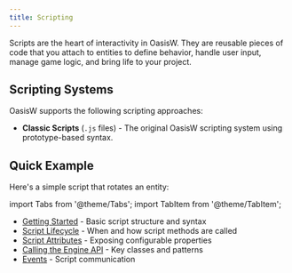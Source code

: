 ```yaml
---
title: Scripting
---
```


Scripts are the heart of interactivity in OasisW. They are reusable pieces of code that you attach to entities to define behavior, handle user input, manage game logic, and bring life to your project.

## Scripting Systems

OasisW supports the following scripting approaches:

<!-- * **ESM Scripts** (`.mjs` files) - Modern ES Module-based scripts using class syntax. **Recommended for new projects.** -->
* **Classic Scripts** (`.js` files) - The original OasisW scripting system using prototype-based syntax.

<!-- Both systems can coexist in the same project, allowing you to migrate gradually or use whichever approach fits your needs. -->

## Quick Example

Here's a simple script that rotates an entity:

import Tabs from '@theme/Tabs';
import TabItem from '@theme/TabItem';

<Tabs defaultValue="classic" groupId='script-code'>
<!-- <TabItem value="esm" label="ESM (Recommended)">

```javascript
import { Script } from 'playcanvas';

export class Rotate extends Script {
    static scriptName = 'rotate';

    /** @attribute */
    speed = 10;

    update(dt) {
        this.entity.rotate(0, this.speed * dt, 0);
    }
}
```

</TabItem> -->
<TabItem value="classic" label="Classic">

```javascript
var Rotate = pc.createScript('rotate');

Rotate.attributes.add('speed', { type: 'number', default: 10 });

Rotate.prototype.update = function(dt) {
    this.entity.rotate(0, this.speed * dt, 0);
};
```

</TabItem>
</Tabs>

## What to Learn

### [Fundamentals](/user-manual/scripting/fundamentals/index.md)

Core concepts that apply to all OasisW scripts:

<!-- * [ESM Scripts](/user-manual/scripting/fundamentals/esm-scripts.md) - Modern scripting with ES Modules -->
* [Getting Started](/user-manual/scripting/fundamentals/getting-started.md) - Basic script structure and syntax
* [Script Lifecycle](/user-manual/scripting/fundamentals/script-lifecycle.md) - When and how script methods are called
* [Script Attributes](/user-manual/scripting/fundamentals/script-attributes/index.md) - Exposing configurable properties
* [Calling the Engine API](/user-manual/scripting/fundamentals/engine-api.md) - Key classes and patterns
* [Events](/user-manual/scripting/fundamentals/events.md) - Script communication

<!-- ### [Debugging](/user-manual/scripting/debugging/index.md) -->

<!-- Tools and techniques for troubleshooting scripts: -->

<!-- * [Console Logging](/user-manual/scripting/debugging/console-logging.md) - Basic debugging with console output -->
<!-- * [Browser Developer Tools](/user-manual/scripting/debugging/browser-dev-tools.md) - Advanced debugging techniques -->

<!-- :::tip

New to OasisW scripting? Start with [Getting Started](/user-manual/scripting/fundamentals/getting-started.md) to learn the basics, then explore [ESM Scripts](/user-manual/scripting/fundamentals/esm-scripts.md) for the modern approach.

::: -->
